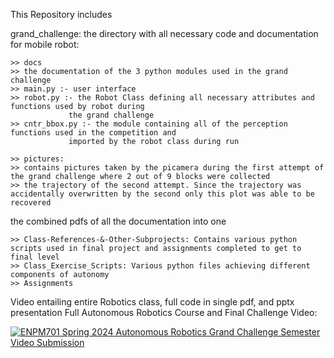 This Repository includes

grand_challenge: the directory with all necessary code and documentation for mobile robot:
```
>> docs
>> the documentation of the 3 python modules used in the grand challenge
>> main.py :- user interface
>> robot.py :- the Robot Class defining all necessary attributes and functions used by robot during 
	   	     the grand challenge
>> cntr_bbox.py :- the module containing all of the perception functions used in the competition and
			 imported by the robot class during run

>> pictures:
>> contains pictures taken by the picamera during the first attempt of the grand challenge where 2 out of 9 blocks were collected
>> the trajectory of the second attempt. Since the trajectory was accidentally overwritten by the second only this plot was able to be recovered
```
the combined pdfs of all the documentation into one
```
>> Class-References-&-Other-Subprojects: Contains various python scripts used in final project and assignments completed to get to final level
>> Class_Exercise_Scripts: Various python files achieving different components of autonomy
>> Assignments
```
Video entailing entire Robotics class, full code in single pdf, and pptx presentation
Full Autonomous Robotics Course and Final Challenge Video:

[![ENPM701 Spring 2024 Autonomous Robotics Grand Challenge Semester Video Submission](https://img.youtube.com/vi/7_YkX7pjsPA/0.jpg)](https://www.youtube.com/watch?v=7_YkX7pjsPA)